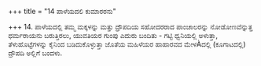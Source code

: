 +++
title = "14 ಪಾಳೆಯದಲಿ ಕುಮಾರರನು"

+++
14. ಪಾಳೆಯದಲ್ಲಿ ತಮ್ಮ ಮಕ್ಕಳನ್ನು ಮತ್ತು ದ್ರೌಪದಿಯ ಸಹೋದರರಾದ ಪಾಂಚಾಲರನ್ನು ನೋಡೋಣವೆನ್ನುತ್ತ ಧರ್ಮರಾಯನು ಬರುತ್ತಿರಲು, ಯುವತಿಯರ ಗುಂಪು ಎದುರು ಬಂದಿತು - ಗಟ್ಟಿ ಧ್ವನಿಯಲ್ಲಿ ಅಳುತ್ತಾ, ತೆಳುಹೊಟ್ಟೆಗಳನ್ನು ಕೈನಿಂದ ಬಡಿದುಕೊಳ್ಳುತ್ತಾ ಜೊತೆಯ ಮಹಿಳೆಯರ ಹಾಹಾರವದ ಮೇಳÀದಲ್ಲಿ (ಕೂಗಾಟದಲ್ಲಿ) ದ್ರೌಪದಿ ಅಲ್ಲಿಗೆ ಬಂದಳು.